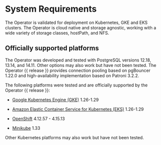 # System Requirements

The Operator is validated for deployment on Kubernetes, GKE and EKS clusters.
The Operator is cloud native and storage agnostic, working with a wide variety
of storage classes, hostPath, and NFS.

## Officially supported platforms

The Operator was developed and tested with PostgreSQL versions 12.18, 13.14, and
14.11. Other options may also work but have not been tested. The Operator {{ release }}
provides connection pooling based on pgBouncer 1.22.0 and high-availability
implementation based on Patroni 3.2.2.

The following platforms were tested and are officially supported by the Operator
{{ release }}:

* [Google Kubernetes Engine (GKE)](https://cloud.google.com/kubernetes-engine) 1.26-1.29

* [Amazon Elastic Container Service for Kubernetes (EKS)](https://aws.amazon.com) 1.26-1.29

* [OpenShift](https://www.redhat.com/en/technologies/cloud-computing/openshift) 4.12.57 - 4.15.13

* [Minikube](https://minikube.sigs.k8s.io/docs/) 1.33


Other Kubernetes platforms may also work but have not been tested.
